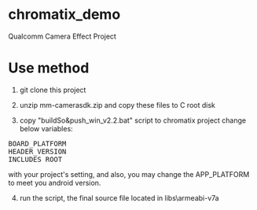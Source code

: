 # chromatix_demo
Qualcomm Camera Effect Project

# Use method 

1. git clone this project

2. unzip mm-camerasdk.zip and copy these files to C root disk

3. copy "buildSo&push_win_v2.2.bat" script to chromatix project change below variables: 
<pre>
BOARD_PLATFORM 
HEADER_VERSION 
INCLUDES_ROOT
</pre> 
with your project's setting, and also, you may change the APP_PLATFORM to meet you android version.

4. run the script, the final source file located in libs\armeabi-v7a



